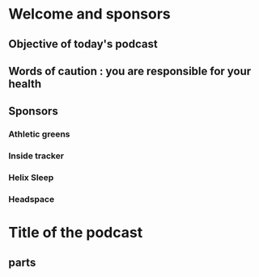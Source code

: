# Welcome and sponsors  
## Objective of today's podcast
## Words of caution : you are responsible for your health

## Sponsors
### Athletic greens
### Inside tracker
### Helix Sleep
### Headspace

# Title of the podcast 
## parts